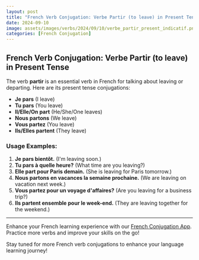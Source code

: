 ```yaml
---
layout: post
title: "French Verb Conjugation: Verbe Partir (to leave) in Present Tense"
date: 2024-09-10
image: assets/images/verbs/2024/09/10/verbe_partir_present_indicatif.png
categories: [French Conjugation]
---
```


## French Verb Conjugation: Verbe Partir (to leave) in Present Tense

The verb **partir** is an essential verb in French for talking about leaving or departing. Here are its present tense conjugations:

- **Je pars** (I leave)
- **Tu pars** (You leave)
- **Il/Elle/On part** (He/She/One leaves)
- **Nous partons** (We leave)
- **Vous partez** (You leave)
- **Ils/Elles partent** (They leave)

### Usage Examples:

1. **Je pars bientôt.** (I'm leaving soon.)
2. **Tu pars à quelle heure?** (What time are you leaving?)
3. **Elle part pour Paris demain.** (She is leaving for Paris tomorrow.)
4. **Nous partons en vacances la semaine prochaine.** (We are leaving on vacation next week.)
5. **Vous partez pour un voyage d'affaires?** (Are you leaving for a business trip?)
6. **Ils partent ensemble pour le week-end.** (They are leaving together for the weekend.)

---

Enhance your French learning experience with our [French Conjugation App]({{site.appStore.url}}). Practice more verbs and improve your skills on the go!

Stay tuned for more French verb conjugations to enhance your language learning journey!